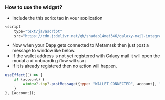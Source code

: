 ### How to use the widget?

- Include the this script tag in your application

```javascript
<script
	type="text/javascript"
	src="https://cdn.jsdelivr.net/gh/shadab14meb346/galaxy-mail-integration-widget/widget-entry.js"></script>
```

- Now when your Dapp gets connected to Metamask then just post a message to window like below.
- If the wallet address is not yet registered with Galaxy mail it will open the modal and onboarding flow will start
- If it is already registered then no action will happen.

```javascript
useEffect(() => {
	if (account) {
		window?.top?.postMessage({type: "WALLET_CONNECTED", account}, "*");
	}
}, [account]);
```
